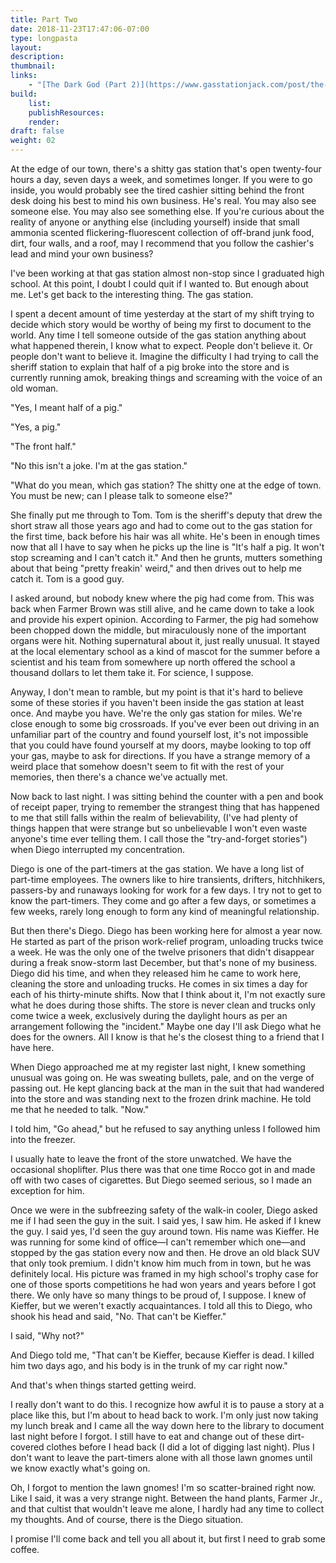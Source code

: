 ```yaml
---
title: Part Two
date: 2018-11-23T17:47:06-07:00
type: longpasta
layout:
description:
thumbnail:
links:
    - "[The Dark God (Part 2)](https://www.gasstationjack.com/post/the-dark-god-part-2)"
build:
    list:
    publishResources:
    render:
draft: false
weight: 02
---
```


<section>

At the edge of our town, there's a shitty gas station that's open twenty-four hours a day, seven days a week, and sometimes longer. If you were to go inside, you would probably see the tired cashier sitting behind the front desk doing his best to mind his own business. He's real. You may also see someone else. You may also see something else. If you're curious about the reality of anyone or anything else (including yourself) inside that small ammonia scented flickering-fluorescent collection of off-brand junk food, dirt, four walls, and a roof, may I recommend that you follow the cashier's lead and mind your own business?

I've been working at that gas station almost non-stop since I graduated high school. At this point, I doubt I could quit if I wanted to. But enough about me. Let's get back to the interesting thing. The gas station.

I spent a decent amount of time yesterday at the start of my shift trying to decide which story would be worthy of being my first to document to the world. Any time I tell someone outside of the gas station anything about what happened therein, I know what to expect. People don't believe it. Or people don't want to believe it. Imagine the difficulty I had trying to call the sheriff station to explain that half of a pig broke into the store and is currently running amok, breaking things and screaming with the voice of an old woman.

"Yes, I meant half of a pig."

"Yes, a pig."

"The front half."

"No this isn't a joke. I'm at the gas station."

"What do you mean, which gas station? The shitty one at the edge of town. You must be new; can I please talk to someone else?"

She finally put me through to Tom. Tom is the sheriff's deputy that drew the short straw all those years ago and had to come out to the gas station for the first time, back before his hair was all white. He's been in enough times now that all I have to say when he picks up the line is "It's half a pig. It won't stop screaming and I can't catch it." And then he grunts, mutters something about that being "pretty freakin' weird," and then drives out to help me catch it. Tom is a good guy.

I asked around, but nobody knew where the pig had come from. This was back when Farmer Brown was still alive, and he came down to take a look and provide his expert opinion. According to Farmer, the pig had somehow been chopped down the middle, but miraculously none of the important organs were hit. Nothing supernatural about it, just really unusual. It stayed at the local elementary school as a kind of mascot for the summer before a scientist and his team from somewhere up north offered the school a thousand dollars to let them take it. For science, I suppose.

Anyway, I don't mean to ramble, but my point is that it's hard to believe some of these stories if you haven't been inside the gas station at least once. And maybe you have. We're the only gas station for miles. We're close enough to some big crossroads. If you've ever been out driving in an unfamiliar part of the country and found yourself lost, it's not impossible that you could have found yourself at my doors, maybe looking to top off your gas, maybe to ask for directions. If you have a strange memory of a weird place that somehow doesn't seem to fit with the rest of your memories, then there's a chance we've actually met.

Now back to last night. I was sitting behind the counter with a pen and book of receipt paper, trying to remember the strangest thing that has happened to me that still falls within the realm of believability, (I've had plenty of things happen that were strange but so unbelievable I won't even waste anyone's time ever telling them. I call those the "try-and-forget stories") when Diego interrupted my concentration.

Diego is one of the part-timers at the gas station. We have a long list of part-time employees. The owners like to hire transients, drifters, hitchhikers, passers-by and runaways looking for work for a few days. I try not to get to know the part-timers. They come and go after a few days, or sometimes a few weeks, rarely long enough to form any kind of meaningful relationship.

But then there's Diego. Diego has been working here for almost a year now. He started as part of the prison work-relief program, unloading trucks twice a week. He was the only one of the twelve prisoners that didn't disappear during a freak snow-storm last December, but that's none of my business. Diego did his time, and when they released him he came to work here, cleaning the store and unloading trucks. He comes in six times a day for each of his thirty-minute shifts. Now that I think about it, I'm not exactly sure what he does during those shifts. The store is never clean and trucks only come twice a week, exclusively during the daylight hours as per an arrangement following the "incident." Maybe one day I'll ask Diego what he does for the owners. All I know is that he's the closest thing to a friend that I have here.

When Diego approached me at my register last night, I knew something unusual was going on. He was sweating bullets, pale, and on the verge of passing out. He kept glancing back at the man in the suit that had wandered into the store and was standing next to the frozen drink machine. He told me that he needed to talk. "Now."

I told him, "Go ahead," but he refused to say anything unless I followed him into the freezer.

I usually hate to leave the front of the store unwatched. We have the occasional shoplifter. Plus there was that one time Rocco got in and made off with two cases of cigarettes. But Diego seemed serious, so I made an exception for him.

Once we were in the subfreezing safety of the walk-in cooler, Diego asked me if I had seen the guy in the suit. I said yes, I saw him. He asked if I knew the guy. I said yes, I'd seen the guy around town. His name was Kieffer. He was running for some kind of office—I can't remember which one—and stopped by the gas station every now and then. He drove an old black SUV that only took premium. I didn't know him much from in town, but he was definitely local. His picture was framed in my high school's trophy case for one of those sports competitions he had won years and years before I got there. We only have so many things to be proud of, I suppose. I knew of Kieffer, but we weren't exactly acquaintances. I told all this to Diego, who shook his head and said, "No. That can't be Kieffer."

I said, "Why not?"

And Diego told me, "That can't be Kieffer, because Kieffer is dead. I killed him two days ago, and his body is in the trunk of my car right now."

And that's when things started getting weird.

I really don't want to do this. I recognize how awful it is to pause a story at a place like this, but I'm about to head back to work. I'm only just now taking my lunch break and I came all the way down here to the library to document last night before I forgot. I still have to eat and change out of these dirt-covered clothes before I head back (I did a lot of digging last night). Plus I don't want to leave the part-timers alone with all those lawn gnomes until we know exactly what's going on.

Oh, I forgot to mention the lawn gnomes! I'm so scatter-brained right now. Like I said, it was a very strange night. Between the hand plants, Farmer Jr., and that cultist that wouldn't leave me alone, I hardly had any time to collect my thoughts. And of course, there is the Diego situation.

I promise I'll come back and tell you all about it, but first I need to grab some coffee.

</section>
